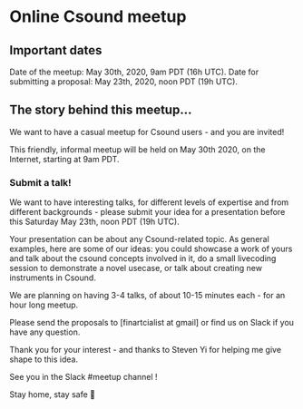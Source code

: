 # Online Csound meetup

## Important dates

Date of the meetup: May 30th, 2020, 9am PDT (16h UTC).
Date for submitting a proposal: May 23th, 2020, noon PDT (19h UTC).

## The story behind this meetup...

We want to have a casual meetup for Csound users - and you are invited!

This friendly, informal meetup will be held on May 30th 2020, on the Internet, starting at 9am PDT.

### Submit a talk!
We want to have interesting talks, for different levels of expertise and from different backgrounds -
please submit your idea for a presentation before this Saturday May 23th, noon PDT (19h UTC).

Your presentation can be about any Csound-related topic.
As general examples, here are some of our ideas: you could showcase a work of yours and talk about the csound
concepts involved in it, do a small livecoding session to demonstrate a novel usecase,
or talk about creating new instruments in Csound.

We are planning on having 3-4 talks, of about 10-15 minutes each - for an hour long meetup.

Please send the proposals to [finartcialist at gmail] or find us on Slack if you have any question.

Thank you for your interest - and thanks to Steven Yi for helping me give shape to this idea.

See you in the Slack #meetup channel !

Stay home, stay safe 🌈
